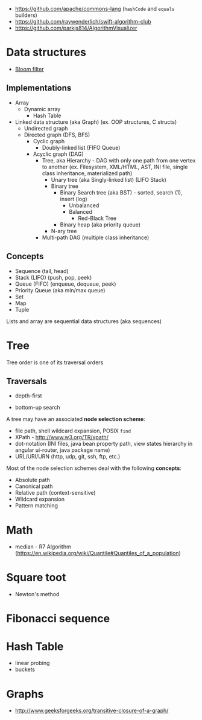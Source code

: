 - https://github.com/apache/commons-lang (`hashCode` and `equals` builders)
- https://github.com/raywenderlich/swift-algorithm-club
- https://github.com/parkjs814/AlgorithmVisualizer

# Data structures
- [Bloom filter](https://en.wikipedia.org/wiki/Bloom_filter)

## Implementations
- Array
    + Dynamic array
        + Hash Table
- Linked data structure (aka Graph) (ex. OOP structures, C structs)
    + Undirected graph
    + Directed graph (DFS, BFS)
        + Cyclic graph
            + Doubly-linked list (FIFO Queue)
        + Acyclic graph (DAG)
            + Tree, aka Hierarchy - DAG with only one path from one vertex to another (ex. Filesystem, XML/HTML, AST, INI file, single class inheritance, materialized path)
                + Unary tree (aka Singly-linked list) (LIFO Stack)
                + Binary tree
                    + Binary Search tree (aka BST) - sorted, search (1), insert (log)
                        + Unbalanced
                        + Balanced
                            + Red-Black Tree
                    + Binary heap (aka priority queue)
                + N-ary tree
            + Multi-path DAG (multiple class inheritance)



## Concepts
- Sequence (tail, head)
- Stack (LIFO) (push, pop, peek)
- Queue (FIFO) (enqueue, dequeue, peek)
- Priority Queue (aka min/max queue)
- Set
- Map
- Tuple

Lists and array are sequential data structures (aka sequences)

# Tree
Tree order is one of its traversal orders

## Traversals
- depth-first

- bottom-up search

A tree may have an associated **node selection scheme**:
- file path, shell wildcard expansion, POSIX `find`
- XPath - http://www.w3.org/TR/xpath/
- dot-notation (INI files, java bean property path, view states hierarchy in angular ui-router, java package name)
- URL/URI/URN (http, udp, git, ssh, ftp, etc.)

Most of the node selection schemes deal with the following **concepts**:
- Absolute path
- Canonical path
- Relative path (context-sensitive)
- Wildcard expansion
- Pattern matching

# Math
- median - R7 Algorithm (https://en.wikipedia.org/wiki/Quantile#Quantiles_of_a_population)

# Square toot
- Newton's method

# Fibonacci sequence

# Hash Table
- linear probing
- buckets

# Graphs
- http://www.geeksforgeeks.org/transitive-closure-of-a-graph/
